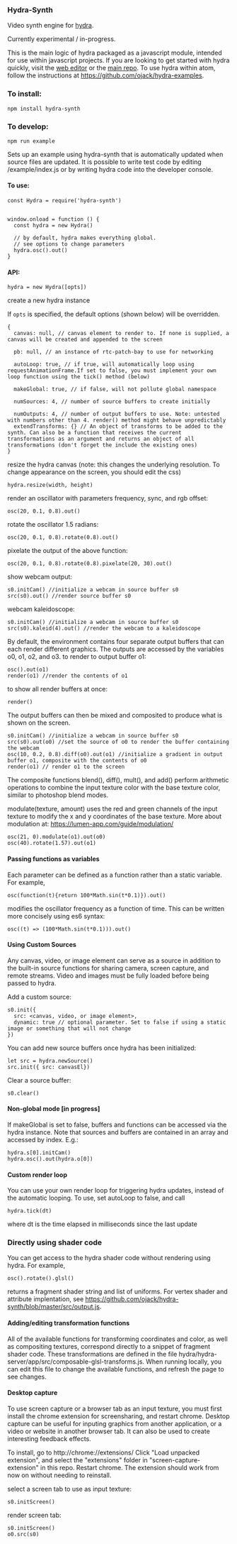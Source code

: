 ### Hydra-Synth

Video synth engine for [hydra](https://github.com/ojack/hydra).

Currently experimental / in-progress.

This is the main logic of hydra packaged as a javascript module, intended for use within javascript projects. If you are looking to get started with hydra quickly, visit the [web editor](https://hydra-editor.glitch.me) or the [main repo](https://github.com/ojack/hydra). To use hydra within atom, follow the instructions at https://github.com/ojack/hydra-examples.

### To install:


```
npm install hydra-synth
```

### To develop:
```
npm run example
```
Sets up an example using hydra-synth that is automatically updated when source files are updated. It is possible to write test code by editing /example/index.js or by writing hydra code into the developer console.

#### To use:
```
const Hydra = require('hydra-synth')


window.onload = function () {
  const hydra = new Hydra()

  // by default, hydra makes everything global.
  // see options to change parameters
  hydra.osc().out()
}
```

#### API:
```
hydra = new Hydra([opts])
```
create a new hydra instance

If `opts` is specified, the default options (shown below) will be overridden.

```
{
  canvas: null, // canvas element to render to. If none is supplied, a canvas will be created and appended to the screen

  pb: null, // an instance of rtc-patch-bay to use for networking

  autoLoop: true, // if true, will automatically loop using requestAnimationFrame.If set to false, you must implement your own loop function using the tick() method (below)

  makeGlobal: true, // if false, will not pollute global namespace

  numSources: 4, // number of source buffers to create initially

  numOutputs: 4, // number of output buffers to use. Note: untested with numbers other than 4. render() method might behave unpredictably
  extendTransforms: {} // An object of transforms to be added to the synth. Can also be a function that receives the current transformations as an argument and returns an object of all transformations (don't forget the include the existing ones)
}

```

resize the hydra canvas (note: this changes the underlying resolution. To change appearance on the screen, you should edit the css)
```
hydra.resize(width, height)
```

render an oscillator with parameters frequency, sync, and rgb offset:
```
osc(20, 0.1, 0.8).out()
```

rotate the oscillator 1.5 radians:
```
osc(20, 0.1, 0.8).rotate(0.8).out()
```
pixelate the output of the above function:
```
osc(20, 0.1, 0.8).rotate(0.8).pixelate(20, 30).out()
```
show webcam output:
```
s0.initCam() //initialize a webcam in source buffer s0
src(s0).out() //render source buffer s0
```

webcam kaleidoscope:
```
s0.initCam() //initialize a webcam in source buffer s0
src(s0).kaleid(4).out() //render the webcam to a kaleidoscope
```

By default, the environment contains four separate output buffers that can each render different graphics.  The outputs are accessed by the variables o0, o1, o2, and o3.
to render to output buffer o1:
```
osc().out(o1)
render(o1) //render the contents of o1
```

to show all render buffers at once:
```
render()
```

The output buffers can then be mixed and composited to produce what is shown on the screen.
```
s0.initCam() //initialize a webcam in source buffer s0
src(s0).out(o0) //set the source of o0 to render the buffer containing the webcam
osc(10, 0.2, 0.8).diff(o0).out(o1) //initialize a gradient in output buffer o1, composite with the contents of o0
render(o1) // render o1 to the screen
```

The composite functions blend(), diff(), mult(), and add() perform arithmetic operations to combine the input texture color with the base texture color, similar to photoshop blend modes.

modulate(texture, amount) uses the red and green channels of the input texture to modify the x and y coordinates of the base texture. More about modulation at: https://lumen-app.com/guide/modulation/
```
osc(21, 0).modulate(o1).out(o0)
osc(40).rotate(1.57).out(o1)
```

#### Passing functions as variables
Each parameter can be defined as a function rather than a static variable. For example,
```
osc(function(t){return 100*Math.sin(t*0.1)}).out()
```
modifies the oscillator frequency as a function of time. This can be written more concisely using es6 syntax:
```
osc((t) => (100*Math.sin(t*0.1))).out()
```

#### Using Custom Sources
Any canvas, video, or image element can serve as a source in addition to the built-in source functions for sharing camera, screen capture, and remote streams. Video and images must be fully loaded before being passed to hydra.

Add a custom source:

```
s0.init({
  src: <canvas, video, or image element>,
  dynamic: true // optional parameter. Set to false if using a static image or something that will not change
})
```

You can add new source buffers once hydra has been initialized:
```
let src = hydra.newSource()
src.init({ src: canvasEl})
```

Clear a source buffer:
```
s0.clear()
```


#### Non-global mode [in progress]
If makeGlobal is set to false, buffers and functions can be accessed via the hydra instance. Note that sources and buffers are contained in an array and accessed by index. E.g.:
```
hydra.s[0].initCam()
hydra.osc().out(hydra.o[0])
```

#### Custom render loop
You can use your own render loop for triggering hydra updates, instead of the automatic looping. To use, set autoLoop to false, and call
```
hydra.tick(dt)
```
where dt is the time elapsed in milliseconds since the last update

### Directly using shader code
You can get access to the hydra shader code without rendering using hydra. For example,
```
osc().rotate().glsl()
```
returns a fragment shader string and list of uniforms. For vertex shader and attribute implentation, see https://github.com/ojack/hydra-synth/blob/master/src/output.js.

#### Adding/editing transformation functions

All of the available functions for transforming coordinates and color, as well as compositing textures, correspond directly to a snippet of fragment shader code. These transformations are defined in the file hydra/hydra-server/app/src/composable-glsl-transforms.js. When running locally, you can edit this file to change the available functions, and refresh the page to see changes.


#### Desktop capture
To use screen capture or a browser tab as an input texture, you must first install the chrome extension for screensharing, and restart chrome. Desktop capture can be useful for inputing graphics from another application, or a video or website in another browser tab. It can also be used to create interesting feedback effects.

To install, go to http://chrome://extensions/
Click "Load unpacked extension", and select the "extensions" folder in "screen-capture-extension" in this repo. Restart chrome. The extension should work from now on without needing to reinstall.

select a screen tab to use as input texture:
```
s0.initScreen()
```

render screen tab:
```
s0.initScreen()
o0.src(s0)
```
